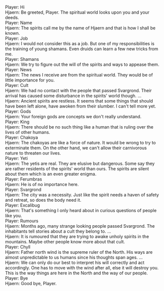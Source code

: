 Player: Hi  
Hjaern: Be greeted, Player. The spiritual world looks upon you and your deeds.  
Player: Name  
Hjaern: The spirits call me by the name of Hjaern and that is how I shall be known.  
Player: Job  
Hjaern: I would not consider this as a job. But one of my responsibilities is the training of young shamans. Even druids can learn a few new tricks from me.  
Player: Shamans  
Hjaern: We try to figure out the will of the spirits and ways to appease them.  
Player: News  
Hjaern: The news I receive are from the spiritual world. They would be of little importance for you.  
Player: Cult  
Hjaern: We had no contact with the people that passed Svargrond. Their arrival has caused some disturbance in  the spirits' world though. ...  
Hjaern: Ancient spirits are restless. It seems that some things that should have been left alone, have awoken from their slumber. I can't tell more yet.  
Player: Gods  
Hjaern: Your foreign gods are concepts we don't really understand.  
Player: King  
Hjaern: There should be no such thing like a human that is ruling over the lives of other humans.  
Player: Chakoya  
Hjaern: The chakoyas are like a force of nature. It would be wrong to try to exterminate them. On the other hand, we can't allow their carnivorous nature to threaten our lives.  
Player: Yeti  
Hjaern: The yetis are real. They are elusive but dangerous. Some say they are rather residents of the spirits' world than ours. The spirits are silent about them which is an even greater enigma.  
Player: Ferumbras  
Hjaern: He is of no importance here.  
Player: Svargrond  
Hjaern: The city was a necessity. Just like the spirit needs a haven of safety and retreat, so does the body need it.  
Player: Excalibug  
Hjaern: That's something I only heard about in curious questions of people like you.  
Player: Rumours  
Hjaern: Months ago, many strange looking people passed Svargrond. The inhabitants tell stories about a cult they belong to. ...  
Hjaern: It is rumoured that they are trying to awake unholy spirits in the mountains. Maybe other people know more about that cult.  
Player: Chyll  
Hjaern: Father north wind is the supreme ruler of the North. His ways are almost unpredictable to us humans since his thoughts span ages. ...  
Hjaern: We can only do our best to interpret his will correctly and act accordingly. One has to move with the wind after all, else it will destroy you. This is the way things are here in the North and the way of our people.  
Player: Bye  
Hjaern: Good bye, Player.  
